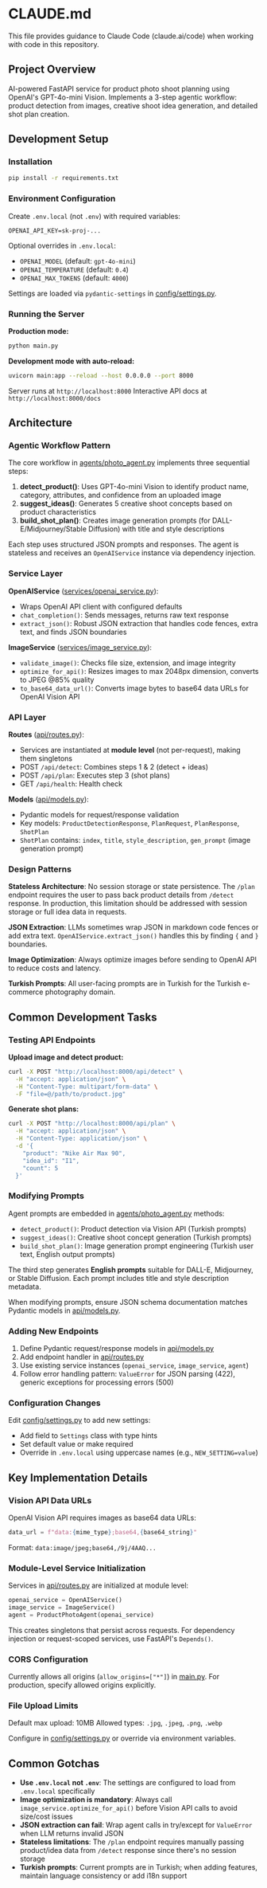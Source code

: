# CLAUDE.md

This file provides guidance to Claude Code (claude.ai/code) when working with code in this repository.

## Project Overview

AI-powered FastAPI service for product photo shoot planning using OpenAI's GPT-4o-mini Vision. Implements a 3-step agentic workflow: product detection from images, creative shoot idea generation, and detailed shot plan creation.

## Development Setup

### Installation
```bash
pip install -r requirements.txt
```

### Environment Configuration
Create `.env.local` (not `.env`) with required variables:
```
OPENAI_API_KEY=sk-proj-...
```

Optional overrides in `.env.local`:
- `OPENAI_MODEL` (default: `gpt-4o-mini`)
- `OPENAI_TEMPERATURE` (default: `0.4`)
- `OPENAI_MAX_TOKENS` (default: `4000`)

Settings are loaded via `pydantic-settings` in [config/settings.py](config/settings.py).

### Running the Server

**Production mode:**
```bash
python main.py
```

**Development mode with auto-reload:**
```bash
uvicorn main:app --reload --host 0.0.0.0 --port 8000
```

Server runs at `http://localhost:8000`
Interactive API docs at `http://localhost:8000/docs`

## Architecture

### Agentic Workflow Pattern

The core workflow in [agents/photo_agent.py](agents/photo_agent.py) implements three sequential steps:

1. **detect_product()**: Uses GPT-4o-mini Vision to identify product name, category, attributes, and confidence from an uploaded image
2. **suggest_ideas()**: Generates 5 creative shoot concepts based on product characteristics
3. **build_shot_plan()**: Creates image generation prompts (for DALL-E/Midjourney/Stable Diffusion) with title and style descriptions

Each step uses structured JSON prompts and responses. The agent is stateless and receives an `OpenAIService` instance via dependency injection.

### Service Layer

**OpenAIService** ([services/openai_service.py](services/openai_service.py)):
- Wraps OpenAI API client with configured defaults
- `chat_completion()`: Sends messages, returns raw text response
- `extract_json()`: Robust JSON extraction that handles code fences, extra text, and finds JSON boundaries

**ImageService** ([services/image_service.py](services/image_service.py)):
- `validate_image()`: Checks file size, extension, and image integrity
- `optimize_for_api()`: Resizes images to max 2048px dimension, converts to JPEG @85% quality
- `to_base64_data_url()`: Converts image bytes to base64 data URLs for OpenAI Vision API

### API Layer

**Routes** ([api/routes.py](api/routes.py)):
- Services are instantiated at **module level** (not per-request), making them singletons
- POST `/api/detect`: Combines steps 1 & 2 (detect + ideas)
- POST `/api/plan`: Executes step 3 (shot plans)
- GET `/api/health`: Health check

**Models** ([api/models.py](api/models.py)):
- Pydantic models for request/response validation
- Key models: `ProductDetectionResponse`, `PlanRequest`, `PlanResponse`, `ShotPlan`
- `ShotPlan` contains: `index`, `title`, `style_description`, `gen_prompt` (image generation prompt)

### Design Patterns

**Stateless Architecture**: No session storage or state persistence. The `/plan` endpoint requires the user to pass back product details from `/detect` response. In production, this limitation should be addressed with session storage or full idea data in requests.

**JSON Extraction**: LLMs sometimes wrap JSON in markdown code fences or add extra text. `OpenAIService.extract_json()` handles this by finding `{` and `}` boundaries.

**Image Optimization**: Always optimize images before sending to OpenAI API to reduce costs and latency.

**Turkish Prompts**: All user-facing prompts are in Turkish for the Turkish e-commerce photography domain.

## Common Development Tasks

### Testing API Endpoints

**Upload image and detect product:**
```bash
curl -X POST "http://localhost:8000/api/detect" \
  -H "accept: application/json" \
  -H "Content-Type: multipart/form-data" \
  -F "file=@/path/to/product.jpg"
```

**Generate shot plans:**
```bash
curl -X POST "http://localhost:8000/api/plan" \
  -H "accept: application/json" \
  -H "Content-Type: application/json" \
  -d '{
    "product": "Nike Air Max 90",
    "idea_id": "I1",
    "count": 5
  }'
```

### Modifying Prompts

Agent prompts are embedded in [agents/photo_agent.py](agents/photo_agent.py) methods:
- `detect_product()`: Product detection via Vision API (Turkish prompts)
- `suggest_ideas()`: Creative shoot concept generation (Turkish prompts)
- `build_shot_plan()`: Image generation prompt engineering (Turkish user text, English output prompts)

The third step generates **English prompts** suitable for DALL-E, Midjourney, or Stable Diffusion. Each prompt includes title and style description metadata.

When modifying prompts, ensure JSON schema documentation matches Pydantic models in [api/models.py](api/models.py).

### Adding New Endpoints

1. Define Pydantic request/response models in [api/models.py](api/models.py)
2. Add endpoint handler in [api/routes.py](api/routes.py)
3. Use existing service instances (`openai_service`, `image_service`, `agent`)
4. Follow error handling pattern: `ValueError` for JSON parsing (422), generic exceptions for processing errors (500)

### Configuration Changes

Edit [config/settings.py](config/settings.py) to add new settings:
- Add field to `Settings` class with type hints
- Set default value or make required
- Override in `.env.local` using uppercase names (e.g., `NEW_SETTING=value`)

## Key Implementation Details

### Vision API Data URLs

OpenAI Vision API requires images as base64 data URLs:
```python
data_url = f"data:{mime_type};base64,{base64_string}"
```
Format: `data:image/jpeg;base64,/9j/4AAQ...`

### Module-Level Service Initialization

Services in [api/routes.py](api/routes.py) are initialized at module level:
```python
openai_service = OpenAIService()
image_service = ImageService()
agent = ProductPhotoAgent(openai_service)
```

This creates singletons that persist across requests. For dependency injection or request-scoped services, use FastAPI's `Depends()`.

### CORS Configuration

Currently allows all origins (`allow_origins=["*"]`) in [main.py](main.py). For production, specify allowed origins explicitly.

### File Upload Limits

Default max upload: 10MB
Allowed types: `.jpg`, `.jpeg`, `.png`, `.webp`

Configure in [config/settings.py](config/settings.py) or override via environment variables.

## Common Gotchas

- **Use `.env.local` not `.env`**: The settings are configured to load from `.env.local` specifically
- **Image optimization is mandatory**: Always call `image_service.optimize_for_api()` before Vision API calls to avoid size/cost issues
- **JSON extraction can fail**: Wrap agent calls in try/except for `ValueError` when LLM returns invalid JSON
- **Stateless limitations**: The `/plan` endpoint requires manually passing product/idea data from `/detect` response since there's no session storage
- **Turkish prompts**: Current prompts are in Turkish; when adding features, maintain language consistency or add i18n support
